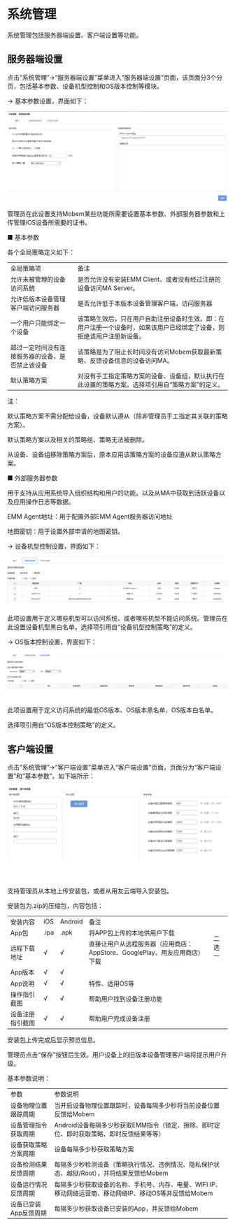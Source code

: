 # 系统管理

系统管理包括服务器端设置、客户端设置等功能。

## 服务器端设置

点击“系统管理”->“服务器端设置”菜单进入“服务器端设置”页面，该页面分3个分页，包括基本参数、设备机型控制和OS版本控制等模块。

→ 基本参数设置，界面如下：

![](/articles/emm/2-/images/image112.png)

管理员在此设置支持Mobem某些功能所需要设置基本参数、外部服务器参数和上传管理iOS设备所需要的证书。

■
 基本参数

各个全局策略定义如下：

<table>

 <tr>

 <td>全局策略项</td>

 <td>备注</td>

 </tr>

 <tr>

 <td>允许未被管理的设备访问系统</td>

 <td>是否允许没有安装EMM Client、或者没有经过注册的设备访问MA Server。</td>

 </tr>

 <tr>

 <td>允许低版本设备管理客户端访问服务器</td>

 <td>是否允许低于本版本设备管理客户端，访问服务器</td>

 </tr>

 <tr>

 <td>一个用户只能绑定一个设备</td>

 <td>该策略生效后，只在用户自助注册设备时生效。即：在用户注册一个设备时，如果该用户已经绑定了设备，则拒绝该用户注册新设备。</td>

 </tr>

 <tr>

 <td>超过一定时间没有连接服务器的设备，是否禁止该设备</td>

 <td>该策略是为了阻止长时间没有访问Mobem获取最新策略、反馈设备信息的设备访问MA。</td>

 </tr>

 <tr>

 <td>默认策略方案</td>

 <td>对没有手工指定策略方案的设备、设备组，默认执行在此设置的策略方案。选择项引用自“策略方案”的定义。</td>

 </tr>

</table>

注：

默认策略方案不需分配给设备，设备默认遵从（除非管理员手工指定其关联的策略方案）。

默认策略方案以及相关的策略组、策略无法被删除。

从设备、设备组移除策略方案后，原本应用该策略方案的设备应遵从默认策略方案。

■
 外部服务器参数

用于支持从应用系统导入组织结构和用户的功能。以及从MA中获取到活跃设备以及应用操作日志等数据。

EMM Agent地址：用于配置外部EMM Agent服务器访问地址

地图密钥：用于设置外部申请的地图密钥。

→ 设备机型控制设置，界面如下：

![](/articles/emm/2-/images/image113.png)

此项设置用于定义哪些机型可以访问系统、或者哪些机型不能访问系统。管理员在此设置设备机型黑白名单。选择项引用自“设备机型控制策略”的定义。

→ OS版本控制设置，界面如下：

![](/articles/emm/2-/images/image114.png)

此项设置用于定义访问系统的最低OS版本、OS版本黑名单、OS版本白名单。

选择项引用自“OS版本控制策略”的定义。

## 客户端设置

点击“系统管理”->“客户端设置”菜单进入“客户端设置”页面，页面分为“客户端设置”和“基本参数”。如下端所示：

![](/articles/emm/2-/images/image115.png)

支持管理员从本地上传安装包，或者从用友云端导入安装包。

安装包为.zip的压缩包，内容包括：

<table>

 <tr>

 <td>安装内容</td>

 <td>iOS</td>

 <td>Android</td>

 <td colspan="2">备注</td>

 </tr>

 <tr>

 <td>App包</td>

 <td>.ipa</td>

 <td>.apk</td>

 <td>将APP包上传的本地供用户下载</td>

 <td rowspan="2">二选一</td>

 </tr>

 <tr>

 <td>远程下载地址</td>

 <td>√</td>

 <td>√</td>

 <td>直接让用户从远程服务器（应用商店：AppStore、GooglePlay、用友应用商店）下载</td>

 </tr>

 <tr>

 <td>App版本</td>

 <td>√</td>

 <td>√</td>

 <td> </td>

 <td> </td>

 </tr>

 <tr>

 <td>App说明</td>

 <td>√</td>

 <td>√</td>

 <td>特性、适用OS等</td>

 <td> </td>

 </tr>

 <tr>

 <td>操作指引截图</td>

 <td>√</td>

 <td>√</td>

 <td>帮助用户找到设备注册功能</td>

 <td> </td>

 </tr>

 <tr>

 <td>设备注册指引截图</td>

 <td>√</td>

 <td>√</td>

 <td>帮助用户完成设备注册</td>

 <td> </td>

 </tr>

</table>

安装包上传完成后显示预览信息。

管理员点击“保存”按钮后生效。用户设备上的旧版本设备管理客户端将提示用户升级。

基本参数说明：

<table>

 <tr>

 <td>参数</td>

 <td>参数说明</td>

 </tr>

 <tr>

 <td>设备物理位置跟踪周期</td>

 <td>当开启设备物理位置跟踪时，设备每隔多少秒将当前设备位置反馈给Mobem</td>

 </tr>

 <tr>

 <td>设备管理指令获取周期</td>

 <td>Android设备每隔多少秒获取EMM指令（锁定、擦除、即时定位、即时获取策略、即时反馈结果等等）</td>

 </tr>

 <tr>

 <td>设备获取策略方案周期</td>

 <td>设备每隔多少秒获取策略方案</td>

 </tr>

 <tr>

 <td>设备检测结果反馈周期</td>

 <td>每隔多少秒检测设备（策略执行情况、违例情况、隐私保护状态、越狱/Root），并将结果反馈给Mobem</td>

 </tr>

 <tr>

 <td>设备运行情况反馈周期</td>

 <td>每隔多少秒获取设备的名称、手机号、内存、电量、WIFI IP、移动网络运营商、移动网络IP、移动OS等并反馈给Mobem</td>

 </tr>

 <tr>

 <td>设备已安装App反馈周期</td>

 <td>每隔多少秒获取设备已安装的App，并反馈给Mobem</td>

 </tr>


</table>




